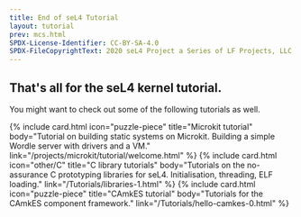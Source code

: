 ```yaml
---
title: End of seL4 Tutorial
layout: tutorial
prev: mcs.html
SPDX-License-Identifier: CC-BY-SA-4.0
SPDX-FileCopyrightText: 2020 seL4 Project a Series of LF Projects, LLC.
---
```


## That's all for the seL4 kernel tutorial.

You might want to check out some of the following tutorials as well.

<div class="grid grid-cols-1 lg:grid-cols-2 gap-y-24 gap-x-12 lg:gap-x-20 px-10 pt-8 py-12 sm:py-20">
  {% include card.html
     icon="puzzle-piece"
     title="Microkit tutorial"
     body="Tutorial on building static systems on Microkit. Building a simple Wordle server with drivers and a VM."
     link="/projects/microkit/tutorial/welcome.html"
  %}
  {% include card.html
     icon="other/C"
     title="C library tutorials"
     body="Tutorials on the no-assurance C prototyping libraries for seL4. Initialisation, threading, ELF loading."
     link="/Tutorials/libraries-1.html"
  %}
  {% include card.html
     icon="puzzle-piece"
     title="CAmkES tutorial"
     body="Tutorials for the CAmkES component framework."
     link="/Tutorials/hello-camkes-0.html"
  %}
</div>
